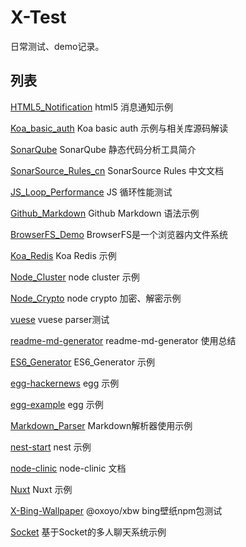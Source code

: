 # X-Test

日常测试、demo记录。


## 列表

[HTML5_Notification](./HTML5_Notification) html5 消息通知示例

[Koa_basic_auth](./Koa_basic_auth) Koa basic auth 示例与相关库源码解读

[SonarQube](./SonarQube) SonarQube 静态代码分析工具简介

[SonarSource_Rules_cn](./SonarSource_Rules_cn) SonarSource Rules 中文文档

[JS_Loop_Performance](./JS_Loop_Performance) JS 循环性能测试

[Github_Markdown](./Github_Markdown) Github Markdown 语法示例

[BrowserFS_Demo](./BrowserFS_Demo) BrowserFS是一个浏览器内文件系统

[Koa_Redis](./Koa_Redis) Koa Redis 示例

[Node_Cluster](./Node_Cluster) node cluster 示例

[Node_Crypto](./Node_Crypto) node crypto 加密、解密示例

[vuese](./vuese) vuese parser测试

[readme-md-generator](./readme-md-generator) readme-md-generator 使用总结

[ES6_Generator](./ES6_Generator) ES6_Generator 示例

[egg-hackernews](./egg-hackernews) egg 示例

[egg-example](./egg-example) egg 示例

[Markdown_Parser](./Markdown_Parser) Markdown解析器使用示例

[nest-start](./nest-start) nest 示例

[node-clinic](./node-clinic) node-clinic 文档

[Nuxt](./Nuxt) Nuxt 示例

[X-Bing-Wallpaper](./X-Bing-Wallpaper) @oxoyo/xbw bing壁纸npm包测试

[Socket](./Socket) 基于Socket的多人聊天系统示例


